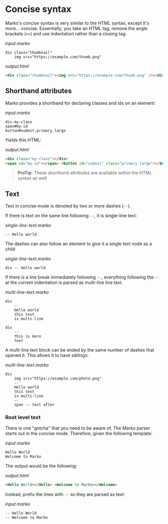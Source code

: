 # Concise syntax

Marko's concise syntax is very similar to the HTML syntax, except it's more... concise. Essentially, you take an HTML tag, remove the angle brackets (`<>`) and use indentation rather than a closing tag:

_input.marko_

```marko
div class="thumbnail"
    img src="https://example.com/thumb.png"
```

_output.html_

```html
<div class="thumbnail"><img src="https://example.com/thumb.png" /></div>
```

## Shorthand attributes

Marko provides a shorthand for declaring classes and ids on an element:

_input.marko_

```marko
div.my-class
span#my-id
button#submit.primary.large
```

Yields this HTML:

_output.html_

```html
<div class="my-class"></div>
<span id="my-id"></span> <button id="submit" class="primary large"></button>
```

> **ProTip**: These shorthand attributes are available within the HTML syntax as well

## Text

Text in concise mode is denoted by two or more dashes (`--`).

If there is text on the same line following `--`, it is single-line text:

_single-line-text.marko_

```marko
-- Hello world
```

The dashes can also follow an element to give it a single text node as a child

_single-line-text.marko_

```marko
div -- Hello world
```

If there is a line break immediately following `--`, everything following the `--` at the current indentation is parsed as multi-line line text.

_multi-line-text.marko_

```marko
div
    --
    Hello world
    this text
    is multi-line

div
    --
    this is more
    text
```

A multi-line text block can be ended by the same number of dashes that opened it. This allows it to have siblings:

_multi-line-text.marko_

```marko
div
    img src="https://example.com/photo.png"
    --
    Hello world
    this text
    is multi-line
    --
    span -- text after
```

### Root level text

There is one "gotcha" that you need to be aware of. The Marko parser starts out in the concise mode. Therefore, given the following template:

_input.marko_

```marko
Hello World
Welcome to Marko
```

The output would be the following:

_output.html_

```html
<Hello World></Hello> <Welcome to Marko></Welcome>
```

Instead, prefix the lines with `--` so they are parsed as text:

_input.marko_

```marko
-- Hello World
-- Welcome to Marko
```
